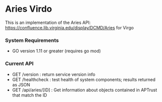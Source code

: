 # Aries Virdo

This is an implementation of the Aries API: https://confluence.lib.virginia.edu/display/DCMD/Aries for  Virgo

### System Requirements
* GO version 1.11 or greater (requires go mod)

### Current API

* GET /version : return service version info
* GET /healthcheck : test health of system components; results returned as JSON
* GET /api/aries/[ID] : Get information about objects contained in APTrust that match the ID
